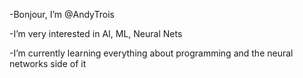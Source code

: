 -Bonjour, I’m @AndyTrois

-I’m very interested in AI, ML, Neural Nets

-I’m currently learning everything about programming and the neural networks side of it

